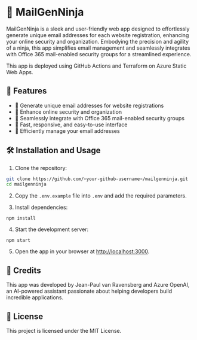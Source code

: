 # 💌 MailGenNinja  
  
MailGenNinja is a sleek and user-friendly web app designed to effortlessly generate unique email addresses for each website registration, enhancing your online security and organization. Embodying the precision and agility of a ninja, this app simplifies email management and seamlessly integrates with Office 365 mail-enabled security groups for a streamlined experience.
  
This app is deployed using GitHub Actions and Terraform on Azure Static Web Apps.
  
## 🌟 Features  
  
- 📧 Generate unique email addresses for website registrations
- 🔐 Enhance online security and organization
- 🔄 Seamlessly integrate with Office 365 mail-enabled security groups
- 🚀 Fast, responsive, and easy-to-use interface
- 📂 Efficiently manage your email addresses

## 🛠️ Installation and Usage  
  
1. Clone the repository:  

```bash  
git clone https://github.com/<your-github-username>/mailgenninja.git  
cd mailgenninja  
```

2. Copy the `.env.example` file into `.env` and add the required parameters.

3. Install dependencies:

`npm install`

4. Start the development server:

`npm start`

5. Open the app in your browser at <http://localhost:3000>.

## 🙌 Credits

This app was developed by Jean-Paul van Ravensberg and Azure OpenAI, an AI-powered assistant passionate about helping developers build incredible applications.

## 📄 License

This project is licensed under the MIT License.
